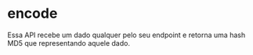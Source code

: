 # encode

Essa API recebe um dado qualquer pelo seu endpoint e retorna uma hash MD5 que
representando aquele dado.
